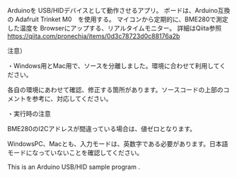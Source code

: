 Arduinoを USB/HIDデバイスとして動作させるアプリ。
ボードは、Arduino互換の Adafruit Trinket M0　を使用する。
マイコンから定期的に、BME280で測定した温度を Browserにアップする、リアルタイムモニター。
詳細はQiita参照 https://qiita.com/pronechia/items/0d3c78723d0c88176a2b


注意）

・Windows用とMac用で、ソースを分離しました。環境に合わせて利用してください。

  各自の環境にあわせて確認、修正する箇所があります。ソースコードの上部のコメントを参考に、対応してください。

・実行時の注意

  BME280のI2Cアドレスが間違っている場合は、値ゼロとなります。
  
  WindowsPC、Macとも、入力モードは、英数字である必要があります。日本語モードになっていないことを確認してください。
 
 This is an Arduino USB/HID  sample program .
